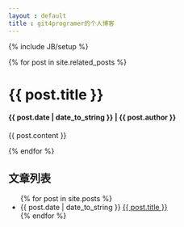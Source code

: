 ```yaml
---
layout : default
title : git4programer的个人博客
---
```

{% include JB/setup %}

{% for post in site.related_posts %}
# {{ post.title }}
#### {{ post.date | date_to_string }} | {{ post.author }}

{{ post.content }}

{% endfor %}

## 文章列表
<ul>
	{% for post in site.posts %}
	<li>{{ post.date | date_to_string }} <a href="{{ site.baseurl }}{{ post.url }}">{{ post.title }}</a> </li>
	{% endfor %}

</ul>
